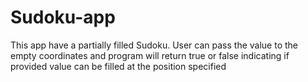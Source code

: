 # Sudoku-app
This app have a partially filled Sudoku. User can pass the value to the empty coordinates and program will return true or false indicating if provided value can be filled at the position specified
